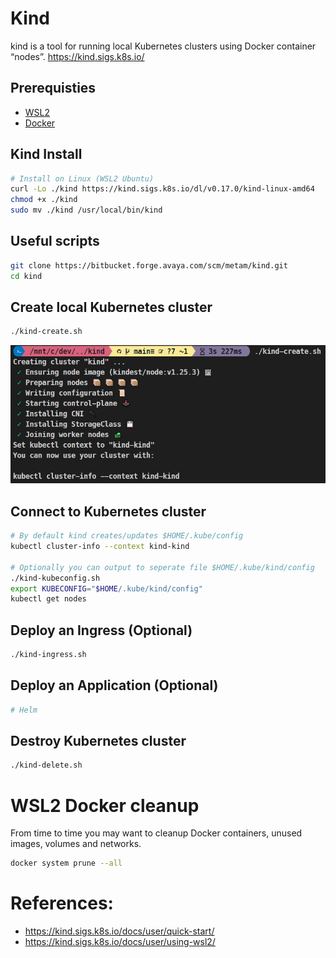 # Kind
kind is a tool for running local Kubernetes clusters using Docker container “nodes”.
https://kind.sigs.k8s.io/

## Prerequisties
- [WSL2](https://kind.sigs.k8s.io/docs/user/using-wsl2/#setting-up-wsl2)
- [Docker](./docs/DOCKER.md)

## Kind Install
```bash
# Install on Linux (WSL2 Ubuntu)
curl -Lo ./kind https://kind.sigs.k8s.io/dl/v0.17.0/kind-linux-amd64
chmod +x ./kind
sudo mv ./kind /usr/local/bin/kind
```

## Useful scripts
```bash
git clone https://bitbucket.forge.avaya.com/scm/metam/kind.git
cd kind
```

## Create local Kubernetes cluster
```bash
./kind-create.sh
```
![](./docs/images/kind.png)

## Connect to Kubernetes cluster
```bash
# By default kind creates/updates $HOME/.kube/config
kubectl cluster-info --context kind-kind

# Optionally you can output to seperate file $HOME/.kube/kind/config
./kind-kubeconfig.sh
export KUBECONFIG="$HOME/.kube/kind/config"
kubectl get nodes
```

## Deploy an Ingress (Optional)
```bash
./kind-ingress.sh
```

## Deploy an Application (Optional)
```bash
# Helm

```

## Destroy Kubernetes cluster
```bash
./kind-delete.sh
```

# WSL2 Docker cleanup
From time to time you may want to cleanup Docker containers, unused images, volumes and networks.
```bash
docker system prune --all
```

# References:
- https://kind.sigs.k8s.io/docs/user/quick-start/
- https://kind.sigs.k8s.io/docs/user/using-wsl2/
